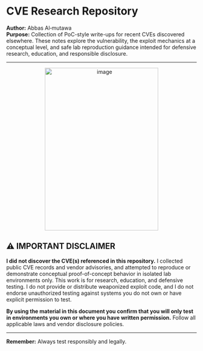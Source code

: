 # CVE Research Repository

**Author:** Abbas Al‑mutawa  
**Purpose:** Collection of PoC-style write-ups for recent CVEs discovered elsewhere. These notes explore the vulnerability, the exploit mechanics at a conceptual level, and safe lab reproduction guidance intended for defensive research, education, and responsible disclosure.

---
<div align="center">
  <img width="300" height="430" alt="image" src="https://github.com/user-attachments/assets/844a55c8-0fe5-47f1-82b1-b2e5652257bd" />
</div>

## ⚠️ IMPORTANT DISCLAIMER

**I did not discover the CVE(s) referenced in this repository.** I collected public CVE records and vendor advisories, and attempted to reproduce or demonstrate conceptual proof-of-concept behavior in isolated lab environments only. This work is for research, education, and defensive testing. I do not provide or distribute weaponized exploit code, and I do not endorse unauthorized testing against systems you do not own or have explicit permission to test.

**By using the material in this document you confirm that you will only test in environments you own or where you have written permission.** Follow all applicable laws and vendor disclosure policies.

---

**Remember:** Always test responsibly and legally.
